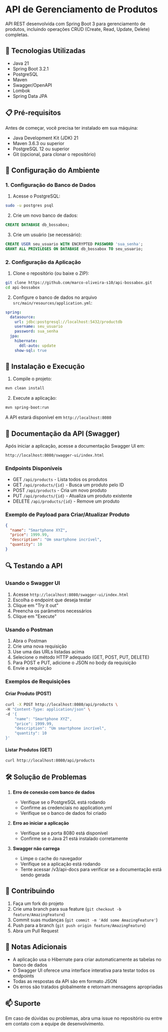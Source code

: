 # API de Gerenciamento de Produtos

API REST desenvolvida com Spring Boot 3 para gerenciamento de produtos, incluindo operações CRUD (Create, Read, Update, Delete) completas.

## 🚀 Tecnologias Utilizadas

- Java 21
- Spring Boot 3.2.1
- PostgreSQL
- Maven
- Swagger/OpenAPI
- Lombok
- Spring Data JPA

## 📋 Pré-requisitos

Antes de começar, você precisa ter instalado em sua máquina:

- Java Development Kit (JDK) 21
- Maven 3.6.3 ou superior
- PostgreSQL 12 ou superior
- Git (opcional, para clonar o repositório)

## 🔧 Configuração do Ambiente

### 1. Configuração do Banco de Dados

1. Acesse o PostgreSQL:
```bash
sudo -u postgres psql
```

2. Crie um novo banco de dados:
```sql
CREATE DATABASE db_bossabox;
```

3. Crie um usuário (se necessário):
```sql
CREATE USER seu_usuario WITH ENCRYPTED PASSWORD 'sua_senha';
GRANT ALL PRIVILEGES ON DATABASE db_bossabox TO seu_usuario;
```

### 2. Configuração da Aplicação

1. Clone o repositório (ou baixe o ZIP):
```bash
git clone https://github.com/marco-oliveira-s10/api-bossabox.git
cd api-bossabox
```

2. Configure o banco de dados no arquivo `src/main/resources/application.yml`:
```yaml
spring:
  datasource:
    url: jdbc:postgresql://localhost:5432/productdb
    username: seu_usuario
    password: sua_senha
  jpa:
    hibernate:
      ddl-auto: update
    show-sql: true
```

## 🚀 Instalação e Execução

1. Compile o projeto:
```bash
mvn clean install
```

2. Execute a aplicação:
```bash
mvn spring-boot:run
```

A API estará disponível em `http://localhost:8080`

## 📖 Documentação da API (Swagger)

Após iniciar a aplicação, acesse a documentação Swagger UI em:
```
http://localhost:8080/swagger-ui/index.html
```

### Endpoints Disponíveis

- GET `/api/products` - Lista todos os produtos
- GET `/api/products/{id}` - Busca um produto pelo ID
- POST `/api/products` - Cria um novo produto
- PUT `/api/products/{id}` - Atualiza um produto existente
- DELETE `/api/products/{id}` - Remove um produto

### Exemplo de Payload para Criar/Atualizar Produto

```json
{
  "name": "Smartphone XYZ",
  "price": 1999.99,
  "description": "Um smartphone incrível",
  "quantity": 10
}
```

## 🔍 Testando a API

### Usando o Swagger UI

1. Acesse `http://localhost:8080/swagger-ui/index.html`
2. Escolha o endpoint que deseja testar
3. Clique em "Try it out"
4. Preencha os parâmetros necessários
5. Clique em "Execute"

### Usando o Postman

1. Abra o Postman
2. Crie uma nova requisição
3. Use uma das URLs listadas acima
4. Selecione o método HTTP adequado (GET, POST, PUT, DELETE)
5. Para POST e PUT, adicione o JSON no body da requisição
6. Envie a requisição

### Exemplos de Requisições

#### Criar Produto (POST)
```bash
curl -X POST http://localhost:8080/api/products \
-H "Content-Type: application/json" \
-d '{
    "name": "Smartphone XYZ",
    "price": 1999.99,
    "description": "Um smartphone incrível",
    "quantity": 10
}'
```

#### Listar Produtos (GET)
```bash
curl http://localhost:8080/api/products
```

## 🛠 Solução de Problemas

1. **Erro de conexão com banco de dados**
   - Verifique se o PostgreSQL está rodando
   - Confirme as credenciais no application.yml
   - Verifique se o banco de dados foi criado

2. **Erro ao iniciar a aplicação**
   - Verifique se a porta 8080 está disponível
   - Confirme se o Java 21 está instalado corretamente

3. **Swagger não carrega**
   - Limpe o cache do navegador
   - Verifique se a aplicação está rodando
   - Tente acessar /v3/api-docs para verificar se a documentação está sendo gerada

## 🤝 Contribuindo

1. Faça um fork do projeto
2. Crie uma branch para sua feature (`git checkout -b feature/AmazingFeature`)
3. Commit suas mudanças (`git commit -m 'Add some AmazingFeature'`)
4. Push para a branch (`git push origin feature/AmazingFeature`)
5. Abra um Pull Request

## 📝 Notas Adicionais

- A aplicação usa o Hibernate para criar automaticamente as tabelas no banco de dados
- O Swagger UI oferece uma interface interativa para testar todos os endpoints
- Todas as respostas da API são em formato JSON
- Os erros são tratados globalmente e retornam mensagens apropriadas

## 📫 Suporte

Em caso de dúvidas ou problemas, abra uma issue no repositório ou entre em contato com a equipe de desenvolvimento.
